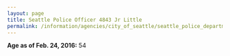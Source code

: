 ```yaml
---
layout: page
title: Seattle Police Officer 4843 Jr Little
permalink: /information/agencies/city_of_seattle/seattle_police_department/copbook/4843/
---
```


**Age as of Feb. 24, 2016:** 54

